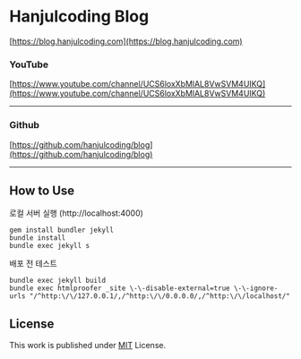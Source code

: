 # Hanjulcoding Blog

[https://blog.hanjulcoding.com](https://blog.hanjulcoding.com)

### YouTube

[https://www.youtube.com/channel/UCS6loxXbMlAL8VwSVM4UIKQ](https://www.youtube.com/channel/UCS6loxXbMlAL8VwSVM4UIKQ)

---

### Github
[https://github.com/hanjulcoding/blog](https://github.com/hanjulcoding/blog)

---

## How to Use

로컬 서버 실행 (http://localhost:4000)
```
gem install bundler jekyll
bundle install
bundle exec jekyll s
```

배포 전 테스트
```
bundle exec jekyll build
bundle exec htmlproofer _site \-\-disable-external=true \-\-ignore-urls "/^http:\/\/127.0.0.1/,/^http:\/\/0.0.0.0/,/^http:\/\/localhost/"
```
  
## License

This work is published under [MIT][mit] License.

[gem]: https://rubygems.org/gems/jekyll-theme-chirpy
[chirpy]: https://github.com/cotes2020/jekyll-theme-chirpy/
[mit]: https://github.com/cotes2020/chirpy-starter/blob/master/LICENSE
